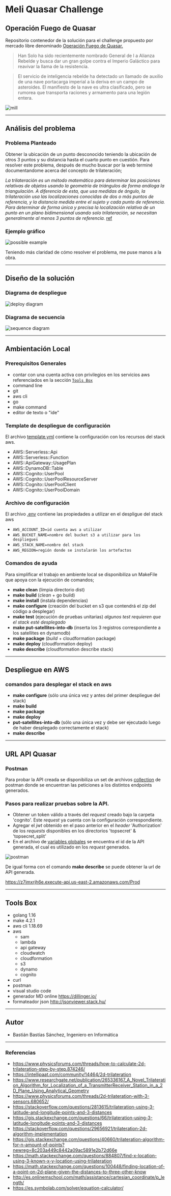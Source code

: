 

# Meli Quasar Challenge
## Operación Fuego de Quasar
Repositorio contenedor de la solución para el challenge propuesto por mercado libre denominado 
[Operación Fuego de Quasar.](https://github.com/bbasstyle/meli/blob/main/doc/backend-operacion-fuego-de-quasar.pdf)


> Han Solo ha sido recientemente nombrado General de l a Alianza
> Rebelde y busca dar un gran golpe contra el Imperio Galáctico para
> reavivar la llama de la resistencia.

> El servicio de inteligencia rebelde ha detectado un llamado de auxilio de
> una nave portacarga imperial a la deriva en un campo de asteroides. El
> manifiesto de la nave es ultra clasificado, pero se rumorea que
> transporta raciones y armamento para una legión entera.

![mill](./doc/img/mil-falcon.jpg)
_________________
## Análisis del problema
### Problema Planteado
Obtener la ubicación de un punto desconocido teniendo la ubicación de otros 3 puntos y su distancia hasta el cuarto punto en cuestión. Para resolver este problema, después de mucho buscar por la web terminé documentandome acerca del concepto de trilateración;

*La trilateración es un método matemático para determinar las posiciones relativas de objetos usando la geometría de triángulos de forma análoga la triangulación. A diferencia de esta, que usa medidas de ángulo, la trilateración usa las localizaciones conocidas de dos o más puntos de referencia, y la distancia medida entre el sujeto y cada punto de referencia. Para determinar de forma única y precisa la localización relativa de un punto en un plano bidimensional usando solo trilateración, se necesitan generalmente al menos 3 puntos de referencia.* [ref]( https://amp.blog.buy-es.com/1849965/1/trilateracion.html)

### Ejemplo gráfico
![possible example](./doc/img/graphically-possible-example.JPG)

Teniendo más claridad de cómo resolver el problema, me puse manos a la obra.
_________________
## Diseño de la solución

### Diagrama de despliegue
![deploy diagram](./doc/img/challenge-meli-aws-deploy-diagram.png)

### Diagrama de secuencia
![sequence diagram](./doc/img/challenge-meli-sequence.png)

_________________
## Ambientación Local

### Prerequisitos Generales
- contar con una cuenta activa con privilegios en los servicios aws referenciados en la sección [`Tools Box`](#Tools-Box)
- command line
- git
- aws cli
- go 
- make command
- editor de texto o "ide"

### Template de despliegue de configuración 
El archivo [template.yml](./aws-stack/template.yml) contiene la configuración con los recursos del stack aws.
- AWS::Serverless::Api
- AWS::Serverless::Function
- AWS::ApiGateway::UsagePlan
- AWS::DynamoDB::Table
- AWS::Cognito::UserPool
- AWS::Cognito::UserPoolResourceServer
- AWS::Cognito::UserPoolClient
- AWS::Cognito::UserPoolDomain

### Archivo de configuración 
El archivo [.env](./aws-stack/.env) contiene las propiedades a utilizar en el despligue del stack aws

- `AWS_ACCOUNT_ID=id cuenta aws a utilizar`
- `AWS_BUCKET_NAME=nombre del bucket s3 a utilizar para los despliegues`
- `AWS_STACK_NAME=nombre del stack`
- `AWS_REGION=región donde se instalarán los artefactos`

### Comandos de ayuda
Para simplificar el trabajo en ambiente local se disponibiliza un MakeFile que apoya con la ejecución de comandos;
- **make clean** (limpia directorio dist)
- **make build** (_clean_ + go build)
- **make install** (instala dependencias)
- **make configure** (creación del bucket en s3 que contendrá el zip del código a desplegar)
- **make test** (ejecución de pruebas unitarias) _algunos test requieren que el stack esté desplegado_
- **make put-satellites-into-db** (inserta los 3 registros correspondiente a los satellites en dynamodb)
- **make package** (_build_ + cloudformation package)
- **make deploy** (cloudformation deploy)
- **make describe** (cloudformation describe stack)

_________________
## Despliegue en AWS

### comandos para desplegar el stack en aws
- **make configure** (sólo una única vez y antes del primer despliegue del stack)
- **make build** 
- **make package**
- **make deploy**
- **put-satellites-into-db** (sólo una única vez y debe ser ejecutado luego de haber desplegado correctamente el stack)
- **make describe**

_________________
## URL API Quasar

### Postman
Para probar la API creada se disponibiliza un set de archivos [collection](./postman/) de postman donde se encuentran las peticiones a los distintos endpoints generados.

### Pasos para realizar pruebas sobre la API.

- Obtener un token válido a través del _request_ creado bajo la carpeta 'cognito'. Este _request_ ya cuenta con la configuración correspondiente.
- Agregar el _jwt_ obtenido en el paso anterior en el _header_ 'Authorization' de los _requests_ disponibles en los directorios 'topsecret' & 'topsecret_split'
- En el archivo de [variables globales](./postman/quasar.postman_globals.json) se encuentra el id de la API generada, el cual es utilizado en los _request_ generados.

![postman](./doc/img/postman-view.JPG)

De igual forma con el comando **make describe** se puede obtener la url de API generada.

https://z7imxrjh6e.execute-api.us-east-2.amazonaws.com/Prod
_________________
## Tools Box
- golang 1.16
- make 4.2.1
- aws cli 1.18.69
- aws
    - sam
    - lambda
    - api gateway
    - cloudwatch
    - cloudformation
    - s3
    - dynamo
    - cognito
- curl
- postman
- visual studio code
- generador MD online https://dillinger.io/
- formateador json http://jsonviewer.stack.hu/
_________________
## Autor
- Bastián Bastías Sánchez, Ingeniero en Informática
_________________
### Referencias
- https://www.physicsforums.com/threads/how-to-calculate-2d-trilateration-step-by-step.874246/
- https://intellipaat.com/community/14464/2d-trilateration
- https://www.researchgate.net/publication/265336167_A_Novel_Trilateration_Algorithm_for_Localization_of_a_TransmitterReceiver_Station_in_a_2D_Plane_Using_Analytical_Geometry
- https://www.physicsforums.com/threads/2d-trilateration-with-3-sensors.680652/
- https://stackoverflow.com/questions/2813615/trilateration-using-3-latitude-and-longitude-points-and-3-distances
- https://gis.stackexchange.com/questions/66/trilateration-using-3-latitude-longitude-points-and-3-distances
- https://stackoverflow.com/questions/29656921/trilateration-2d-algorithm-implementation
- https://gis.stackexchange.com/questions/40660/trilateration-algorithm-for-n-amount-of-points?newreg=8c203a449c8442a09ac5891e2b72d66e
- https://math.stackexchange.com/questions/884807/find-x-location-using-3-known-x-y-location-using-trilateration
- https://math.stackexchange.com/questions/100448/finding-location-of-a-point-on-2d-plane-given-the-distances-to-three-other-know
- http://es.onlinemschool.com/math/assistance/cartesian_coordinate/p_length/
- https://es.symbolab.com/solver/equation-calculator/

